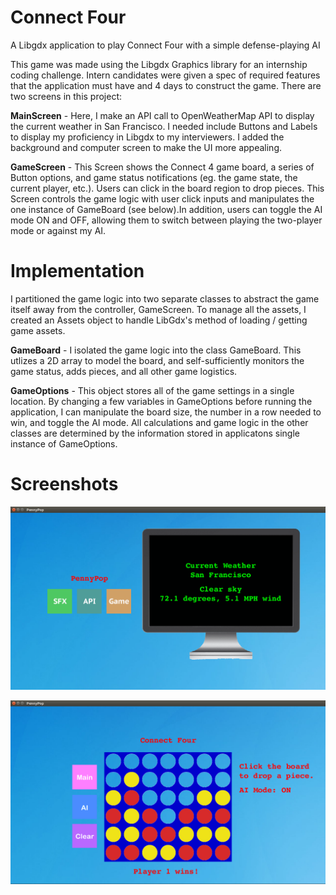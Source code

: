 # Connect Four
A Libgdx application to play Connect Four with a simple defense-playing AI

This game was made using the Libgdx Graphics library for an internship coding challenge. Intern candidates were given a spec 
of required features that the application must have and 4 days to construct the game. There are two screens in this project:

**MainScreen** - Here, I make an API call to OpenWeatherMap API to display the current weather in San Francisco. I needed include Buttons and Labels to display my proficiency in Libgdx to my interviewers. I added the background and computer screen to make the UI more appealing.

**GameScreen** - This Screen shows the Connect 4 game board, a series of Button options, and game status notifications (eg. the game state, the current player, etc.). Users can click in the board region to drop pieces. This Screen controls the game logic with user click inputs and manipulates the one instance of GameBoard (see below).In addition, users can toggle the AI mode ON and OFF, allowing them to switch between playing the two-player mode or against my AI. 

# Implementation
I partitioned the game logic into two separate classes to abstract the game itself away from the controller, GameScreen. To manage all the assets, I created an Assets object to handle LibGdx's method of loading / getting game assets.

**GameBoard** - I isolated the game logic into the class GameBoard. This utlizes a 2D array to model the board, and self-sufficiently monitors the game status, adds pieces, and all other game logistics. 

**GameOptions** - This object stores all of the game settings in a single location. By changing a few variables in GameOptions before running the application, I can manipulate the board size, the number in a row needed to win, and toggle the AI mode. All calculations and game logic in the other classes are determined by the information stored in applicatons single instance of GameOptions.


# Screenshots
![alt text](/screenshots/main-screen.png?raw=true "Main Screen")

![alt text](/screenshots/gameplay-ai.png?raw=true "Game Screen")
